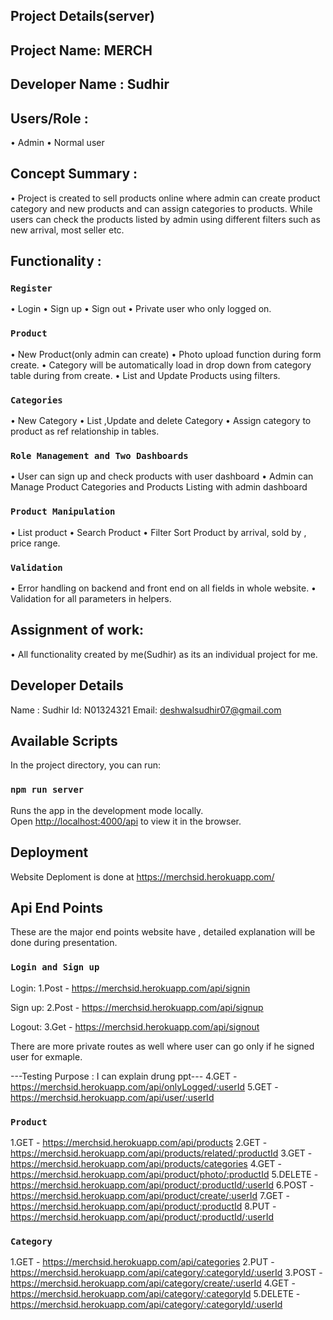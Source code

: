 ## Project Details(server)
## Project Name: MERCH
## Developer Name : Sudhir

## Users/Role : 
•	Admin 
•	Normal user

## Concept Summary :
•	Project is created to sell products online where admin can create product category and new products and can assign categories to products. While users can check the products listed by admin using different filters such as new arrival, most seller etc.

## Functionality :
### `Register`  
•	Login
•	Sign up
•	Sign out
•	Private user who only logged on.

### `Product`
•	New Product(only admin can create)
•	Photo upload function during form create.
•	Category will be automatically load in drop down from category table during from create.
•	List and Update Products using filters.

### `Categories`
•	New Category
•	List ,Update and delete Category
•	Assign category to product as ref relationship in tables.

### `Role Management and Two Dashboards` 
•	User can sign up and check products with user dashboard
•	Admin can Manage Product Categories and Products Listing with admin dashboard

### `Product Manipulation`
•	List product
•	Search Product
•	Filter Sort Product by arrival, sold by , price range.

### `Validation`
•	Error handling on backend and front end on all fields in whole website.
•	Validation for all parameters in helpers.

## Assignment of work:
•	All functionality created by me(Sudhir) as its an individual  project for me.

## Developer Details
Name : Sudhir
Id: N01324321
Email: deshwalsudhir07@gmail.com

## Available Scripts

In the project directory, you can run:

### `npm run server`

Runs the app in the development mode locally.<br />
Open [http://localhost:4000/api](http://localhost:4000/api) to view it in the browser.

## Deployment

Website Deploment is done at https://merchsid.herokuapp.com/

## Api End Points
These are the major end points website have , detailed explanation will be done during presentation.
### `Login and Sign up`
Login:
1.Post - https://merchsid.herokuapp.com/api/signin

Sign up:
2.Post -  https://merchsid.herokuapp.com/api/signup

Logout:
3.Get - https://merchsid.herokuapp.com/api/signout


There are more private routes as well where user can go only if he signed user for exmaple.

---Testing Purpose : I can explain drung ppt---
4.GET -  https://merchsid.herokuapp.com/api/onlyLogged/:userId
5.GET -  https://merchsid.herokuapp.com/api/user/:userId


### `Product`
1.GET -  https://merchsid.herokuapp.com/api/products
2.GET -  https://merchsid.herokuapp.com/api/products/related/:productId
3.GET -  https://merchsid.herokuapp.com/api/products/categories
4.GET -  https://merchsid.herokuapp.com/api/product/photo/:productId
5.DELETE -  https://merchsid.herokuapp.com/api/product/:productId/:userId
6.POST -  https://merchsid.herokuapp.com/api/product/create/:userId
7.GET -  https://merchsid.herokuapp.com/api/product/:productId
8.PUT -  https://merchsid.herokuapp.com/api/product/:productId/:userId

### `Category`

1.GET -  https://merchsid.herokuapp.com/api/categories
2.PUT -  https://merchsid.herokuapp.com/api/category/:categoryId/:userId
3.POST -  https://merchsid.herokuapp.com/api/category/create/:userId
4.GET -  https://merchsid.herokuapp.com/api/category/:categoryId
5.DELETE -  https://merchsid.herokuapp.com/api/category/:categoryId/:userId
